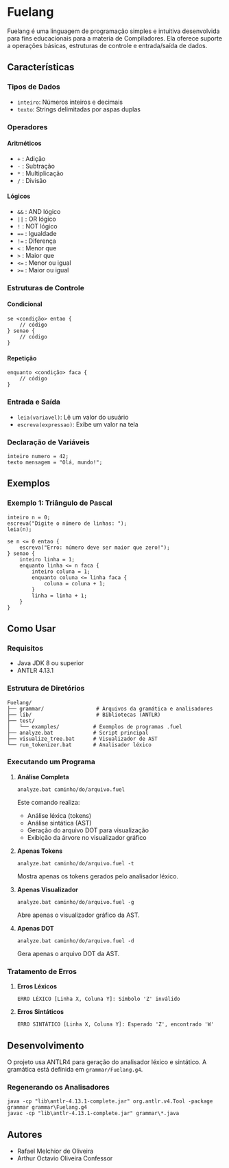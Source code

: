 # Fuelang

Fuelang é uma linguagem de programação simples e intuitiva desenvolvida para fins educacionais para a materia de Compiladores. Ela oferece suporte a operações básicas, estruturas de controle e entrada/saída de dados.

## Características

### Tipos de Dados
- `inteiro`: Números inteiros e decimais
- `texto`: Strings delimitadas por aspas duplas

### Operadores

#### Aritméticos
- `+` : Adição
- `-` : Subtração
- `*` : Multiplicação
- `/` : Divisão

#### Lógicos
- `&&` : AND lógico
- `||` : OR lógico
- `!` : NOT lógico
- `==` : Igualdade
- `!=` : Diferença
- `<` : Menor que
- `>` : Maior que
- `<=` : Menor ou igual
- `>=` : Maior ou igual

### Estruturas de Controle

#### Condicional
```
se <condição> entao {
    // código
} senao {
    // código
}
```

#### Repetição
```
enquanto <condição> faca {
    // código
}
```

### Entrada e Saída
- `leia(variavel)`: Lê um valor do usuário
- `escreva(expressao)`: Exibe um valor na tela

### Declaração de Variáveis
```
inteiro numero = 42;
texto mensagem = "Olá, mundo!";
```

## Exemplos

### Exemplo 1: Triângulo de Pascal
```
inteiro n = 0;
escreva("Digite o número de linhas: ");
leia(n);

se n <= 0 entao {
    escreva("Erro: número deve ser maior que zero!");
} senao {
    inteiro linha = 1;
    enquanto linha <= n faca {
        inteiro coluna = 1;
        enquanto coluna <= linha faca {
            coluna = coluna + 1;
        }
        linha = linha + 1;
    }
}
```

## Como Usar

### Requisitos
- Java JDK 8 ou superior
- ANTLR 4.13.1

### Estrutura de Diretórios
```
Fuelang/
├── grammar/                 # Arquivos da gramática e analisadores
├── lib/                     # Bibliotecas (ANTLR)
├── test/
│   └── examples/           # Exemplos de programas .fuel
├── analyze.bat             # Script principal
├── visualize_tree.bat      # Visualizador de AST
└── run_tokenizer.bat       # Analisador léxico
```

### Executando um Programa

1. **Análise Completa**
   ```batch
   analyze.bat caminho/do/arquivo.fuel
   ```
   Este comando realiza:
   - Análise léxica (tokens)
   - Análise sintática (AST)
   - Geração do arquivo DOT para visualização
   - Exibição da árvore no visualizador gráfico

2. **Apenas Tokens**
   ```batch
   analyze.bat caminho/do/arquivo.fuel -t
   ```
   Mostra apenas os tokens gerados pelo analisador léxico.

3. **Apenas Visualizador**
   ```batch
   analyze.bat caminho/do/arquivo.fuel -g
   ```
   Abre apenas o visualizador gráfico da AST.

4. **Apenas DOT**
   ```batch
   analyze.bat caminho/do/arquivo.fuel -d
   ```
   Gera apenas o arquivo DOT da AST.

### Tratamento de Erros

1. **Erros Léxicos**
   ```
   ERRO LÉXICO [Linha X, Coluna Y]: Símbolo 'Z' inválido
   ```

2. **Erros Sintáticos**
   ```
   ERRO SINTÁTICO [Linha X, Coluna Y]: Esperado 'Z', encontrado 'W'
   ```

## Desenvolvimento

O projeto usa ANTLR4 para geração do analisador léxico e sintático. A gramática está definida em `grammar/Fuelang.g4`.

### Regenerando os Analisadores
```batch
java -cp "lib\antlr-4.13.1-complete.jar" org.antlr.v4.Tool -package grammar grammar\Fuelang.g4
javac -cp "lib\antlr-4.13.1-complete.jar" grammar\*.java
```


## Autores

- Rafael Melchior de Oliveira
- Arthur Octavio Oliveira Confessor

